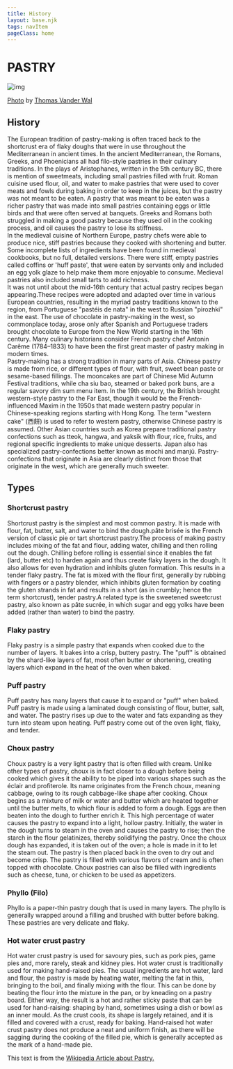 ```yaml
---
title: History
layout: base.njk
tags: navItem
pageClass: home
---
```

<main>
  <body>
  <div class="theme-title">
    <h1>PASTRY</h1>
     <div class="history-image">
      <img src="/images/pastery.jpg" alt="img">
      <p class="credit"><a href="https://www.flickr.com/photos/vanderwal/2155848768/">Photo</a> by <a href="https://www.flickr.com/photos/vanderwal/">Thomas Vander Wal</a></p>
    </div>
  </div>
<article class="history">
<div class="pastryhistory">   
      <h2>History</h2>
      <p>The European tradition of pastry-making is often traced back to the shortcrust era of flaky doughs that were in use throughout the Mediterranean in ancient times. In the ancient Mediterranean, the Romans, Greeks, and Phoenicians all had filo-style pastries in their culinary traditions. In the plays of Aristophanes, written in the 5th century BC, there is mention of sweetmeats, including small pastries filled with fruit. Roman cuisine used flour, oil, and water to make pastries that were used to cover meats and fowls during baking in order to keep in the juices, but the pastry was not meant to be eaten. A pastry that was meant to be eaten was a richer pastry that was made into small pastries containing eggs or little birds and that were often served at banquets. Greeks and Romans both struggled in making a good pastry because they used oil in the cooking process, and oil causes the pastry to lose its stiffness.
<br>
In the medieval cuisine of Northern Europe, pastry chefs were able to produce nice, stiff pastries because they cooked with shortening and butter. Some incomplete lists of ingredients have been found in medieval cookbooks, but no full, detailed versions. There were stiff, empty pastries called coffins or 'huff paste', that were eaten by servants only and included an egg yolk glaze to help make them more enjoyable to consume. Medieval pastries also included small tarts to add richness.
<br>
It was not until about the mid-16th century that actual pastry recipes began appearing.These recipes were adopted and adapted over time in various European countries, resulting in the myriad pastry traditions known to the region, from Portuguese "pastéis de nata" in the west to Russian "pirozhki" in the east. The use of chocolate in pastry-making in the west, so commonplace today, arose only after Spanish and Portuguese traders brought chocolate to Europe from the New World starting in the 16th century. Many culinary historians consider French pastry chef Antonin Carême (1784–1833) to have been the first great master of pastry making in modern times.
<br>
Pastry-making has a strong tradition in many parts of Asia. Chinese pastry is made from rice, or different types of flour, with fruit, sweet bean paste or sesame-based fillings. The mooncakes are part of Chinese Mid Autumn Festival traditions, while cha siu bao, steamed or baked pork buns, are a regular savory dim sum menu item. In the 19th century, the British brought western-style pastry to the Far East, though it would be the French-influenced Maxim in the 1950s that made western pastry popular in Chinese-speaking regions starting with Hong Kong. The term "western cake" (西餅) is used to refer to western pastry, otherwise Chinese pastry is assumed. Other Asian countries such as Korea prepare traditional pastry confections such as tteok, hangwa, and yaksik with flour, rice, fruits, and regional specific ingredients to make unique desserts. Japan also has specialized pastry-confections better known as mochi and manjū. Pastry-confections that originate in Asia are clearly distinct from those that originate in the west, which are generally much sweeter.</p>
    </div>
    
 <div class="history-types">     
<h2>Types</h2>
 <div class="history-title"><h3>Shortcrust pastry</h3></div> 
 <div class="history-item">   <p>Shortcrust pastry is the simplest and most common pastry. It is made with flour, fat, butter, salt, and water to bind the dough.pâte brisée is the French version of classic pie or tart shortcrust pastry.The process of making pastry includes mixing of the fat and flour, adding water, chilling and then rolling out the dough. Chilling before rolling is essential since it enables the fat (lard, butter etc) to harden again and thus create flaky layers in the dough. It also allows for even hydration and inhibits gluten formation. This results in a tender flaky pastry. The fat is mixed with the flour first, generally by rubbing with fingers or a pastry blender, which inhibits gluten formation by coating the gluten strands in fat and results in a short (as in crumbly; hence the term shortcrust), tender pastry.A related type is the sweetened sweetcrust pastry, also known as pâte sucrée, in which sugar and egg yolks have been added (rather than water) to bind the pastry.</p></div>
 <div class="history-title">    
<h3>Flaky pastry</h3> </div>
 <div class="history-item">     <p>Flaky pastry is a simple pastry that expands when cooked due to the number of layers. It bakes into a crisp, buttery pastry. The "puff" is obtained by the shard-like layers of fat, most often butter or shortening, creating layers which expand in the heat of the oven when baked.</p></div>
<div class="history-title">        
<h3>Puff pastry</h3></div> 
 <div class="history-item">     <p>Puff pastry has many layers that cause it to expand or "puff" when baked. Puff pastry is made using a laminated dough consisting of flour, butter, salt, and water. The pastry rises up due to the water and fats expanding as they turn into steam upon heating. Puff pastry come out of the oven light, flaky, and tender.</p></div>
    
<div class="history-title">  <h3>Choux pastry</h3></div>
 <div class="history-item">     <p>Choux pastry is a very light pastry that is often filled with cream. Unlike other types of pastry, choux is in fact closer to a dough before being cooked which gives it the ability to be piped into various shapes such as the éclair and profiterole. Its name originates from the French choux, meaning cabbage, owing to its rough cabbage-like shape after cooking.
Choux begins as a mixture of milk or water and butter which are heated together until the butter melts, to which flour is added to form a dough. Eggs are then beaten into the dough to further enrich it. This high percentage of water causes the pastry to expand into a light, hollow pastry. Initially, the water in the dough turns to steam in the oven and causes the pastry to rise; then the starch in the flour gelatinizes, thereby solidifying the pastry. Once the choux dough has expanded, it is taken out of the oven; a hole is made in it to let the steam out. The pastry is then placed back in the oven to dry out and become crisp. The pastry is filled with various flavors of cream and is often topped with chocolate. Choux pastries can also be filled with ingredients such as cheese, tuna, or chicken to be used as appetizers.</p></div>
    
<div class="history-title">  <h3>Phyllo (Filo)</h3></div> 
<div class="history-item">      
  <p>Phyllo is a paper-thin pastry dough that is used in many layers. The phyllo is generally wrapped around a filling and brushed with butter before baking. These pastries are very delicate and flaky.</p></div>
<div class="history-title">  
<h3>Hot water crust pastry</h3></div> 
      <div class="history-item"><p>Hot water crust pastry is used for savoury pies, such as pork pies, game pies and, more rarely, steak and kidney pies. Hot water crust is traditionally used for making hand-raised pies. The usual ingredients are hot water, lard and flour, the pastry is made by heating water, melting the fat in this, bringing to the boil, and finally mixing with the flour. This can be done by beating the flour into the mixture in the pan, or by kneading on a pastry board. Either way, the result is a hot and rather sticky paste that can be used for hand-raising: shaping by hand, sometimes using a dish or bowl as an inner mould. As the crust cools, its shape is largely retained, and it is filled and covered with a crust, ready for baking. Hand-raised hot water crust pastry does not produce a neat and uniform finish, as there will be sagging during the cooking of the filled pie, which is generally accepted as the mark of a hand-made pie.</p></div>
     <script src="https://code.jquery.com/jquery-3.6.0.min.js" integrity="sha256-/xUj+3OJU5yExlq6GSYGSHk7tPXikynS7ogEvDej/m4=" crossorigin="anonymous"></script>
    <script src="/js/main.js"></script>  
<div class="credit">This text is from the <a href="https://en.wikipedia.org/wiki/Pastry">Wikipedia Article about Pastry.</a></div>
</article>
</body>
</main>
